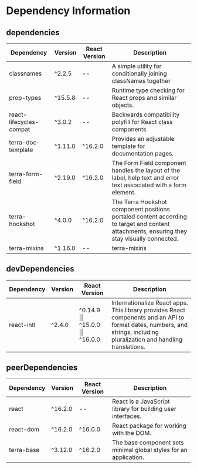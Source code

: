# Dependency Information

## dependencies
| Dependency | Version | React Version | Description |
|-|-|-|-|
| classnames | ^2.2.5 | -- | A simple utility for conditionally joining classNames together |
| prop-types | ^15.5.8 | -- | Runtime type checking for React props and similar objects. |
| react-lifecycles-compat | ^3.0.2 | -- | Backwards compatibility polyfill for React class components |
| terra-doc-template | ^1.11.0 | ^16.2.0 | Provides an adjustable template for documentation pages. |
| terra-form-field | ^2.19.0 | ^16.2.0 | The Form Field component handles the layout of the label, help text and error text associated with a form element. |
| terra-hookshot | ^4.0.0 | ^16.2.0 | The Terra Hookshot component positions portaled content according to target and content attachments, ensuring they stay visually connected. |
| terra-mixins | ^1.16.0 | -- | terra-mixins |

## devDependencies
| Dependency | Version | React Version | Description |
|-|-|-|-|
| react-intl | ^2.4.0 | ^0.14.9 \|\| ^15.0.0 \|\| ^16.0.0 | Internationalize React apps. This library provides React components and an API to format dates, numbers, and strings, including pluralization and handling translations. |

## peerDependencies
| Dependency | Version | React Version | Description |
|-|-|-|-|
| react | ^16.2.0 | -- | React is a JavaScript library for building user interfaces. |
| react-dom | ^16.2.0 | ^16.0.0 | React package for working with the DOM. |
| terra-base | ^3.12.0 | ^16.2.0 | The base component sets minimal global styles for an application. |
